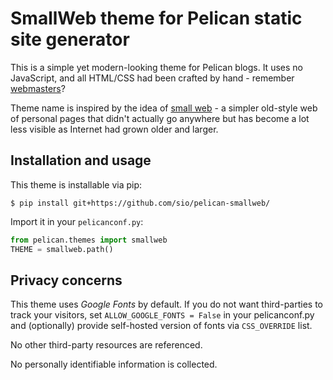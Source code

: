 # SmallWeb theme for Pelican static site generator

This is a simple yet modern-looking theme for Pelican blogs. It uses no
JavaScript, and all HTML/CSS had been crafted by hand - remember [webmasters]?

Theme name is inspired by the idea of [small web] - a simpler old-style web of
personal pages that didn't actually go anywhere but has become a lot less
visible as Internet had grown older and larger.

[webmasters]: https://justinjackson.ca/webmaster/
[small web]: https://felix.plesoianu.ro/web/in-the-small.html


## Installation and usage

This theme is installable via pip:

```
$ pip install git+https://github.com/sio/pelican-smallweb/
```

Import it in your `pelicanconf.py`:

```python
from pelican.themes import smallweb
THEME = smallweb.path()
```


## Privacy concerns

This theme uses *Google Fonts* by default. If you do not want third-parties to
track your visitors, set `ALLOW_GOOGLE_FONTS = False` in your pelicanconf.py
and (optionally) provide self-hosted version of fonts via `CSS_OVERRIDE` list.

No other third-party resources are referenced.

No personally identifiable information is collected.
